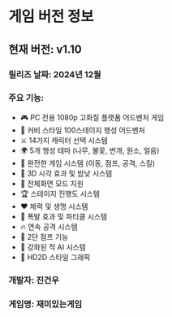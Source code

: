 # 게임 버전 정보

## 현재 버전: v1.10

### 릴리즈 날짜: 2024년 12월

### 주요 기능:
- 🎮 PC 전용 1080p 고화질 플랫폼 어드벤처 게임
- 🚀 커비 스타일 100스테이지 행성 어드벤처
- ⚔️ 14가지 캐릭터 선택 시스템
- 🌍 5개 행성 테마 (나무, 불꽃, 번개, 원소, 얼음)
- 🎯 완전한 게임 시스템 (이동, 점프, 공격, 스킬)
- 🎨 3D 시각 효과 및 밤낮 시스템
- 📱 전체화면 모드 지원
- 🏆 스테이지 진행도 시스템
- ❤️ 체력 및 생명 시스템
- 🎪 폭발 효과 및 파티클 시스템
- 🔥 연속 공격 시스템
- 🦘 2단 점프 기능
- 🧠 강화된 적 AI 시스템
- 🎨 HD2D 스타일 그래픽

### 개발자: 진건우
### 게임명: 재미있는게임 